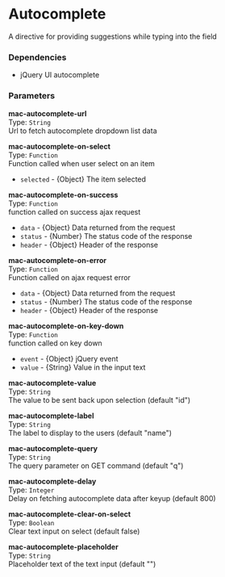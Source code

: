 
Autocomplete
===
A directive for providing suggestions while typing into the field  
  
### Dependencies
- jQuery UI autocomplete  

### Parameters
**mac-autocomplete-url**  
Type: `String`  
Url to fetch autocomplete dropdown list data  
  
**mac-autocomplete-on-select**  
Type: `Function`  
Function called when user select on an item  
- `selected` - {Object} The item selected  
  
**mac-autocomplete-on-success**  
Type: `Function`  
function called on success ajax request  
- `data` - {Object} Data returned from the request  
- `status` - {Number} The status code of the response  
- `header` - {Object} Header of the response  
  
**mac-autocomplete-on-error**  
Type: `Function`  
Function called on ajax request error  
- `data` - {Object} Data returned from the request  
- `status` - {Number} The status code of the response  
- `header` - {Object} Header of the response  
  
**mac-autocomplete-on-key-down**  
Type: `Function`  
function called on key down  
- `event` - {Object} jQuery event  
- `value` - {String} Value in the input text  
  
**mac-autocomplete-value**  
Type: `String`  
The value to be sent back upon selection        (default "id")  
  
**mac-autocomplete-label**  
Type: `String`  
The label to display to the users               (default "name")  
  
**mac-autocomplete-query**  
Type: `String`  
The query parameter on GET command              (default "q")  
  
**mac-autocomplete-delay**  
Type: `Integer`  
Delay on fetching autocomplete data after keyup (default 800)  
  
**mac-autocomplete-clear-on-select**  
Type: `Boolean`  
Clear text input on select                      (default false)  
  
**mac-autocomplete-placeholder**  
Type: `String`  
Placeholder text of the text input              (default "")  
  

